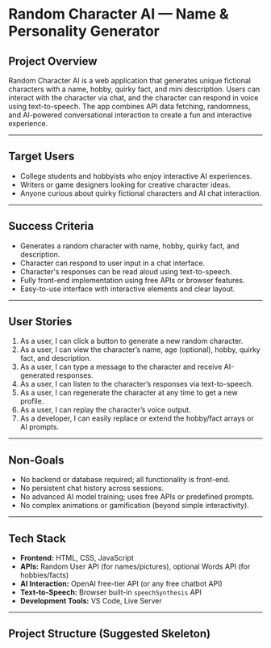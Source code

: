 # Random Character AI — Name & Personality Generator

## Project Overview
Random Character AI is a web application that generates unique fictional characters with a name, hobby, quirky fact, and mini description. Users can interact with the character via chat, and the character can respond in voice using text-to-speech. The app combines API data fetching, randomness, and AI-powered conversational interaction to create a fun and interactive experience.

---

## Target Users
- College students and hobbyists who enjoy interactive AI experiences.  
- Writers or game designers looking for creative character ideas.  
- Anyone curious about quirky fictional characters and AI chat interaction.

---

## Success Criteria
- Generates a random character with name, hobby, quirky fact, and description.  
- Character can respond to user input in a chat interface.  
- Character's responses can be read aloud using text-to-speech.  
- Fully front-end implementation using free APIs or browser features.  
- Easy-to-use interface with interactive elements and clear layout.

---

## User Stories
1. As a user, I can click a button to generate a new random character.  
2. As a user, I can view the character’s name, age (optional), hobby, quirky fact, and description.  
3. As a user, I can type a message to the character and receive AI-generated responses.  
4. As a user, I can listen to the character’s responses via text-to-speech.  
5. As a user, I can regenerate the character at any time to get a new profile.  
6. As a user, I can replay the character’s voice output.  
7. As a developer, I can easily replace or extend the hobby/fact arrays or AI prompts.  

---

## Non-Goals
- No backend or database required; all functionality is front-end.  
- No persistent chat history across sessions.  
- No advanced AI model training; uses free APIs or predefined prompts.  
- No complex animations or gamification (beyond simple interactivity).  

---

## Tech Stack
- **Frontend:** HTML, CSS, JavaScript  
- **APIs:** Random User API (for names/pictures), optional Words API (for hobbies/facts)  
- **AI Interaction:** OpenAI free-tier API (or any free chatbot API)  
- **Text-to-Speech:** Browser built-in `speechSynthesis` API  
- **Development Tools:** VS Code, Live Server  

---

## Project Structure (Suggested Skeleton)
